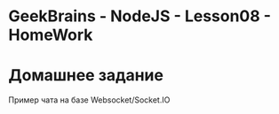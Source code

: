 ﻿# GeekBrains - NodeJS - Lesson08 - HomeWork
# Домашнее задание
Пример чата на базе Websocket/Socket.IO